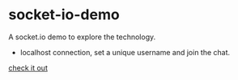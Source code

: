 # socket-io-demo

A socket.io demo to explore the technology.

- localhost connection, set a unique username and join the chat.

[check it out](https://sjf-socketio.herokuapp.com/)
